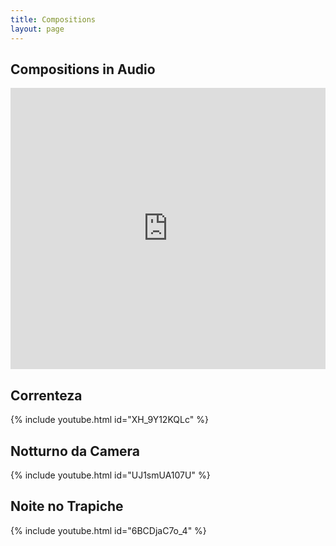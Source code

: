 ```yaml
---
title: Compositions
layout: page
---
```


## Compositions in Audio

<iframe width="100%" height="450" scrolling="no" frameborder="no" allow="autoplay" src="https://w.soundcloud.com/player/?url=https%3A//api.soundcloud.com/playlists/3356036&amp;color=%23ff5500&amp;auto_play=false&amp;hide_related=false&amp;show_comments=true&amp;show_user=true&amp;show_reposts=false&amp;show_teaser=true"></iframe>

## Correnteza

{% include youtube.html id="XH_9Y12KQLc" %}

## Notturno da Camera

{% include youtube.html id="UJ1smUA107U" %}

## Noite no Trapiche

{% include youtube.html id="6BCDjaC7o_4" %}
